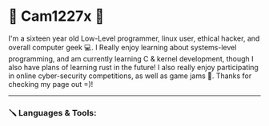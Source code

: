 # 💙 Cam1227x 💙

I'm a sixteen year old Low-Level programmer, linux user, ethical hacker, and overall computer geek 💻. I Really enjoy learning about systems-level programming, and 
am currently learning C & kernel development, though I also have plans of learning rust in the future! I also really enjoy participating in online cyber-security
competitions, as well as game jams 👾. Thanks for checking my page out =)!

---

### 🪛 Languages & Tools:
<br />
